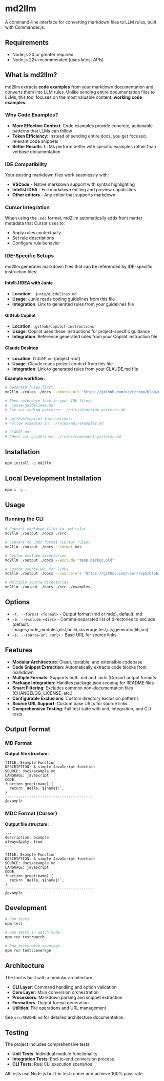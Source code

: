 # md2llm

A command-line interface for converting markdown files to LLM rules, built with Commander.js.

## Requirements

- Node.js 20 or greater required
- Node.js 22+ recommended (uses latest APIs)

## What is md2llm?

md2llm extracts **code examples** from your markdown documentation and converts them into LLM rules. Unlike sending entire documentation files to LLMs, this tool focuses on the most valuable content: **working code examples**.

### Why Code Examples?

- **More Effective Context**: Code examples provide concrete, actionable patterns that LLMs can follow
- **Token Efficiency**: Instead of sending entire docs, you get focused, relevant code snippets
- **Better Results**: LLMs perform better with specific examples rather than verbose documentation

### IDE Compatibility

Your existing markdown files work seamlessly with:
- **VSCode** - Native markdown support with syntax highlighting
- **IntelliJ IDEA** - Full markdown editing and preview capabilities
- **Other editors** - Any editor that supports markdown

### Cursor Integration

When using the `.mdc` format, md2llm automatically adds front matter metadata that Cursor uses to:
- Apply rules contextually
- Set rule descriptions
- Configure rule behavior

### IDE-Specific Setups

md2llm generates markdown files that can be referenced by IDE-specific instruction files:

#### IntelliJ IDEA with Junie
- **Location**: `.junie/guidelines.md`
- **Usage**: Junie reads coding guidelines from this file
- **Integration**: Link to generated rules from your guidelines file

#### GitHub Copilot
- **Location**: `.github/copilot-instructions`
- **Usage**: Copilot uses these instructions for project-specific guidance
- **Integration**: Reference generated rules from your Copilot instruction file

#### Claude Desktop
- **Location**: `CLAUDE.md` (project root)
- **Usage**: Claude reads project context from this file
- **Integration**: Link to generated rules from your CLAUDE.md file

**Example workflow:**
```bash
# Generate rules first
md2llm ./rules ./docs --source-url "https://github.com/user/repo/blob/main/"

# Then reference them in your IDE files:
# .junie/guidelines.md:
# See our coding patterns: ./rules/function-patterns.md

# .github/copilot-instructions:
# Follow examples in: ./rules/api-examples.md

# CLAUDE.md:
# Check our guidelines: ./rules/component-patterns.md
```

## Installation

```bash
npm install -g md2llm
```

## Local Development Installation

```bash
npm i -g .
```

## Usage

### Running the CLI

```bash
# Convert markdown files to .md rules
md2llm ./output ./docs ./src

# Convert to .mdc format (Cursor rules)
md2llm ./output ./docs --format mdc

# Custom exclude directories
md2llm ./output ./docs --exclude "temp,backup,old"

# Custom source URL for links
md2llm ./output ./docs --source-url "https://github.com/user/repo/blob/main/"

# Multiple source directories
md2llm ./output ./docs ./src ./examples
```

## Options

- `-f, --format <format>` - Output format (md or mdc), default: md
- `-e, --exclude <dirs>` - Comma-separated list of directories to exclude (default: images,node_modules,dist,build,coverage,test,cjs,generator,lib,src)
- `-s, --source-url <url>` - Base URL for source links

## Features

- **Modular Architecture**: Clean, testable, and extensible codebase
- **Code Snippet Extraction**: Automatically extracts code blocks from markdown
- **Multiple Formats**: Supports both .md and .mdc (Cursor) output formats
- **Package Integration**: Handles package.json scoping for README files
- **Smart Filtering**: Excludes common non-documentation files (CHANGELOG, LICENSE, etc.)
- **Configurable Exclusions**: Custom directory exclusion patterns
- **Source URL Support**: Custom base URLs for source links
- **Comprehensive Testing**: Full test suite with unit, integration, and CLI tests

## Output Format

### MD Format

**Output file structure:**
```
TITLE: Example Function
DESCRIPTION: A simple JavaScript function
SOURCE: docs/example.md
LANGUAGE: javascript
CODE:
function greet(name) {
  return `Hello, ${name}!`;
}
----------------------------------------
@example
```

### MDC Format (Cursor)

**Output file structure:**
```
---
description: example
alwaysApply: true
---

TITLE: Example Function
DESCRIPTION: A simple JavaScript function
SOURCE: docs/example.md
LANGUAGE: javascript
CODE:
function greet(name) {
  return `Hello, ${name}!`;
}
----------------------------------------
@example
```

## Development

```bash
# Run tests
npm test

# Run tests in watch mode
npm run test:watch

# Run tests with coverage
npm run test:coverage
```

## Architecture

The tool is built with a modular architecture:

- **CLI Layer**: Command handling and option validation
- **Core Layer**: Main conversion orchestration
- **Processors**: Markdown parsing and snippet extraction
- **Formatters**: Output format generation
- **Utilities**: File operations and URL management

See `src/README.md` for detailed architecture documentation.

## Testing

The project includes comprehensive tests:

- **Unit Tests**: Individual module functionality
- **Integration Tests**: End-to-end conversion process
- **CLI Tests**: Real CLI execution scenarios

All tests use Node.js built-in test runner and achieve 100% pass rate.
